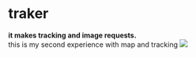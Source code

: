 # traker
<b>it makes tracking and image requests.</b><br/>
this is my second experience with map and tracking
<Image src="https://dl.dropboxusercontent.com/s/8uekehfeu43bw9j/Screenshot_2015-10-18-13-27-37.png?dl=0" />

